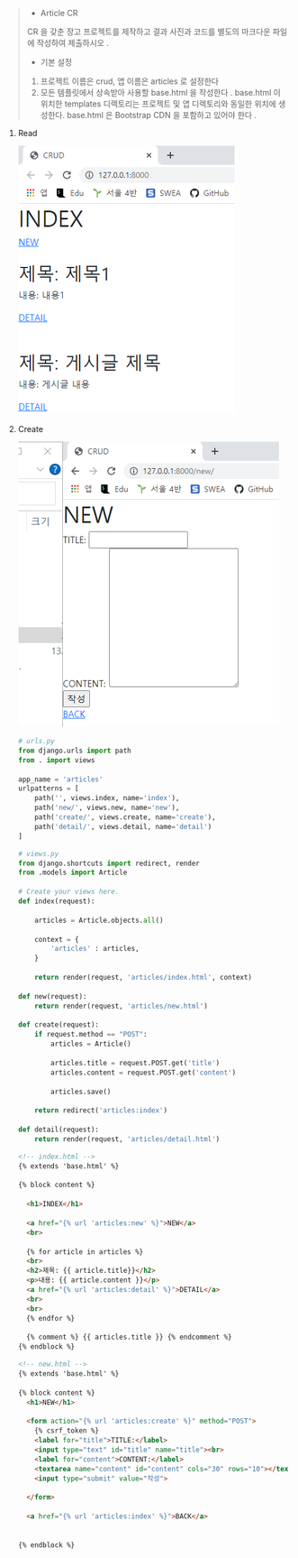 > - Article CR
>
> CR 을 갖춘 장고 프로젝트를 제작하고 결과 사진과 코드를 별도의 마크다운 파일에 작성하여 제출하시오 .
>
> - 기본 설정
>
> 1) 프로젝트 이름은 crud, 앱 이름은 articles 로 설정한다
> 2) 모든 템플릿에서 상속받아 사용할 base.html 을 작성한다 . base.html 이 위치한 templates 디렉토리는 프로젝트 및 앱 디렉토리와 동일한 위치에 생성한다. base.html 은 Bootstrap CDN 을 포함하고 있어야 한다 .

1. Read

   ![image-20210903103440133](0901_workshop.assets/image-20210903103440133.png)

2. Create

   ![image-20210903103511509](0901_workshop.assets/image-20210903103511509.png)

   
   
   ```python
   # urls.py
   from django.urls import path
   from . import views
   
   app_name = 'articles'
   urlpatterns = [
       path('', views.index, name='index'),
       path('new/', views.new, name='new'),
       path('create/', views.create, name='create'),
       path('detail/', views.detail, name='detail')
   ]
   
   ```

   ```python
   # views.py
   from django.shortcuts import redirect, render
   from .models import Article
   
   # Create your views here.
   def index(request):
   
       articles = Article.objects.all()
   
       context = {
           'articles' : articles,
       }
   
       return render(request, 'articles/index.html', context)
   
   def new(request):
       return render(request, 'articles/new.html')
   
   def create(request):
       if request.method == "POST":
           articles = Article()
   
           articles.title = request.POST.get('title')
           articles.content = request.POST.get('content')
   
           articles.save()
   
       return redirect('articles:index')
   
   def detail(request):
       return render(request, 'articles/detail.html')
   ```
   
   ```html
   <!-- index.html -->
   {% extends 'base.html' %}
   
   {% block content %}
   
     <h1>INDEX</h1>
     
     <a href="{% url 'articles:new' %}">NEW</a>
     <br>
     
     {% for article in articles %}
     <br>
     <h2>제목: {{ article.title}}</h2>
     <p>내용: {{ article.content }}</p>
     <a href="{% url 'articles:detail' %}">DETAIL</a>
     <br>
     <br>
     {% endfor %}
   
     {% comment %} {{ articles.title }} {% endcomment %}
   {% endblock %}
   ```
   
   ```html
   <!-- new.html -->
   {% extends 'base.html' %}
   
   {% block content %}
     <h1>NEW</h1>
   
     <form action="{% url 'articles:create' %}" method="POST">
       {% csrf_token %}
       <label for="title">TITLE:</label>
       <input type="text" id="title" name="title"><br>
       <label for="content">CONTENT:</label>
       <textarea name="content" id="content" cols="30" rows="10"></textarea><br>
       <input type="submit" value="작성">
     
     </form>
   
     <a href="{% url 'articles:index' %}">BACK</a>
     
   
   {% endblock %}
   ```
   
   

